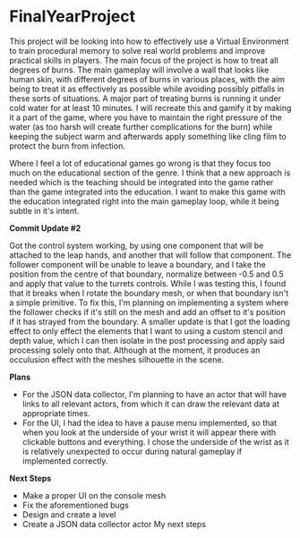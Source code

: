 # FinalYearProject
 
This project will be looking into how to effectively use a Virtual Environment to train procedural memory to solve real world problems and improve practical skills in players. The main focus of the project is how to treat all degrees of burns. The main gameplay will involve a wall that looks like human skin, with different degrees of burns in various places, with the aim being to treat it as effectively as possible while avoiding possibly pitfalls in these sorts of situations. A major part of treating burns is running it under cold water for at least 10 minutes. I will recreate this and gamify it by making it a part of the game, where you have to maintain the right pressure of the water (as too harsh will create further complications for the burn) while keeping the subject warm and afterwards apply something like cling film to protect the burn from infection. 


Where I feel a lot of educational games go wrong is that they focus too much on the educational section of the genre. I think that a new approach is needed which is the teaching should be integrated into the game rather than the game integrated into the education. I want to make this game with the education integrated right into the main gameplay loop, while it being subtle in it's intent. 

<b>Commit Update #2</b>

Got the control system working, by using one component that will be attached to the leap hands, and another that will follow that component. The follower component will be unable to leave a boundary, and I take the position from the centre of that boundary, normalize between -0.5 and 0.5 and apply that value to the turrets controls. While I was testing this, I found that it breaks when I rotate the boundary mesh, or when that boundary isn't a simple primitive. To fix this, I'm planning on implementing a system where the follower checks if it's still on the mesh and add an offset to it's position if it has strayed from the boundary. A smaller update is that I got the loading effect to only effect the elements that I want to using a custom stencil and depth value, which I can then isolate in the post processing and apply said processing solely onto that. Although at the moment, it produces an occulusion effect with the meshes silhouette in the scene. 

<b> Plans </b>
- For the JSON data collector, I'm planning to have an actor that will have links to all relevant actors, from which it can draw the relevant data at appropriate times.
- For the UI, I had the idea to have a pause menu implemented, so that when you look at the underside of your wrist it will appear there with clickable buttons and everything. I chose the underside of the wrist as it is relatively unexpected to occur during natural gameplay if implemented correctly.

<b> Next Steps </b>

- Make a proper UI on the console mesh
- Fix the aforementioned bugs
- Design and create a level
- Create a JSON data collector actor
My next steps

